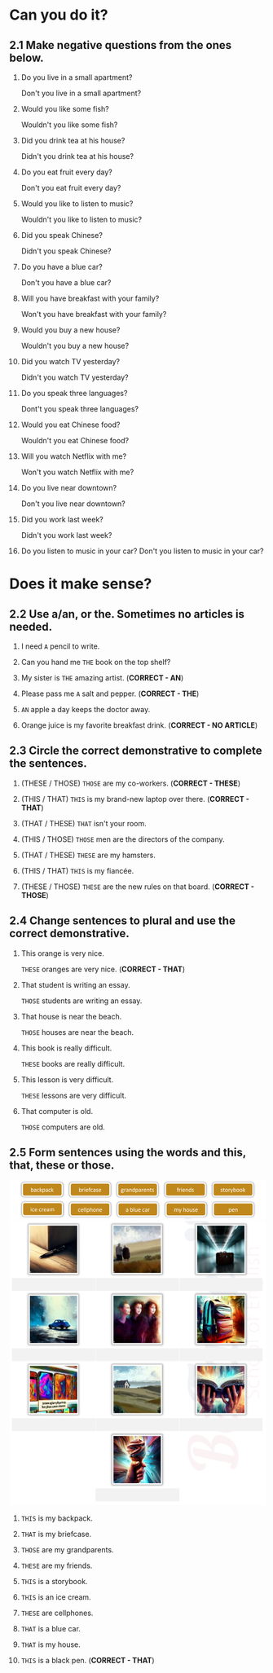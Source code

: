 # Can you do it?

## 2.1 Make negative questions from the ones below.

1. Do you live in a small apartment? <p>
Don't you live in a small apartment?

2. Would you like some fish? <p>
Wouldn't you like some fish?

3. Did you drink tea at his house? <p>
Didn't you drink tea at his house?

4. Do you eat fruit every day? <p>
Don't you eat fruit every day?

5. Would you like to listen to music? <p>
Wouldn't you like to listen to music?

6. Did you speak Chinese? <p>
Didn't you speak Chinese?

7. Do you have a blue car? <p>
Don't you have a blue car?

8. Will you have breakfast with your family? <p>
Won't you have breakfast with your family?

9. Would you buy a new house? <p>
Wouldn't you buy a new house?

10. Did you watch TV yesterday? <p>
Didn't you watch TV yesterday?

11. Do you speak three languages? <p>
Dont't you speak three languages?

12. Would you eat Chinese food? <p>
Wouldn't you eat Chinese food?

13. Will you watch Netflix with me? <p>
Won't you watch Netflix with me?

14. Do you live near downtown? <p>
Don't you live near downtown?

15. Did you work last week? <p>
Didn't you work last week?

16. Do you listen to music in your car?
Don't you listen to music in your car?

# Does it make sense?

## 2.2 Use a/an, or the. Sometimes no articles is needed.

1. I need `A` pencil to write.

2. Can you hand me `THE` book on the top shelf?

3. My sister is `THE` amazing artist. (**CORRECT - AN**)

4. Please pass me `A` salt and pepper. (**CORRECT - THE**)

5. `AN` apple a day keeps the doctor away.

6. Orange juice is my favorite breakfast drink. (**CORRECT - NO ARTICLE**)

## 2.3 Circle the correct demonstrative to complete the sentences.

1. (THESE / THOSE) `THOSE` are my co-workers. (**CORRECT - THESE**)

2. (THIS / THAT) `THIS` is my brand-new laptop over there. (**CORRECT - THAT**)

3. (THAT / THESE) `THAT` isn't your room.

4. (THIS / THOSE) `THOSE` men are the directors of the company.

5. (THAT / THESE) `THESE` are my hamsters.

6. (THIS / THAT) `THIS` is my fiancée.

7. (THESE / THOSE) `THESE` are the new rules on that board. (**CORRECT - THOSE**)

## 2.4 Change sentences to plural and use the correct demonstrative.

1. This orange is very nice. <p>
`THESE` oranges are very nice. (**CORRECT - THAT**)

2. That student is writing an essay. <p>
`THOSE` students are writing an essay.

3. That house is near the beach. <p>
`THOSE` houses are near the beach.

4. This book is really difficult. <p>
`THESE` books are really difficult.

5. This lesson is very difficult. <p>
`THESE` lessons are very difficult.

6. That computer is old. <p>
`THOSE` computers are old.

## 2.5 Form sentences using the words and this, that, these or those.

![lesson2](/Class/img/english-words2.png)
![lesson2](/Class/img/english-words3.png)

1. `THIS` is my backpack.

2. `THAT` is my briefcase.

3. `THOSE` are my grandparents.

4. `THESE` are my friends.

5. `THIS` is a storybook.

6. `THIS` is an ice cream. 

7. `THESE` are cellphones.

8. `THAT` is a blue car.

9. `THAT` is my house.

10. `THIS` is a black pen. (**CORRECT - THAT**)
